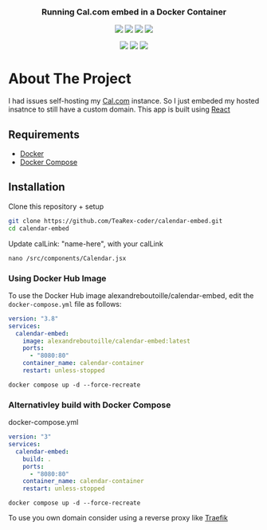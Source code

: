 <h3 align="center">Running Cal.com embed in a Docker Container</h3>

<p align="center">
  <img src="https://img.shields.io/github/stars/TeaRex-coder/calendar-embed?style=for-the-badge">
  <img src="https://img.shields.io/docker/stars/alexandreboutoille/calendar-embed?style=for-the-badge">
  <img src="https://img.shields.io/docker/pulls/alexandreboutoille/calendar-embed?style=for-the-badge">
  <img src="https://img.shields.io/github/languages/code-size/TeaRex-coder/calendar-embed?style=for-the-badge">
</p>

<p align="center">
  <img src="https://img.shields.io/github/last-commit/TeaRex-coder/calendar-embed?style=for-the-badge">
  <img src="https://img.shields.io/github/issues/TeaRex-coder/TeaRex-coder/calendar-embed?style=for-the-badge">
  <img src="https://img.shields.io/github/license/TeaRex-coder/calendar-embed?style=for-the-badge">
</p>

# About The Project

I had issues self-hosting my [Cal.com](https://github.com/calcom/cal.com) instance. So I just embeded my hosted insatnce to still have a custom domain. This app is built using [React](https://react.dev)

## Requirements

- [Docker](https://docs.docker.com/get-docker/)
- [Docker Compose](https://docs.docker.com/compose/install)

## Installation

Clone this repository + setup

```bash
git clone https://github.com/TeaRex-coder/calendar-embed.git
cd calendar-embed
```

Update calLink: "name-here", with your calLink

`nano /src/components/Calendar.jsx`

### Using Docker Hub Image

To use the Docker Hub image alexandreboutoille/calendar-embed, edit the `docker-compose.yml` file as follows:

```yaml
version: "3.8"
services:
  calendar-embed:
    image: alexandreboutoille/calendar-embed:latest
    ports:
      - "8080:80"
    container_name: calendar-container
    restart: unless-stopped
```

`docker compose up -d --force-recreate`

### Alternativley build with Docker Compose

docker-compose.yml

```yaml
version: "3"
services:
  calendar-embed:
    build: .
    ports:
      - "8080:80"
    container_name: calendar-container
    restart: unless-stopped
```

`docker compose up -d --force-recreate`

To use you own domain consider using a reverse proxy like [Traefik](https://github.com/traefik/traefik)
